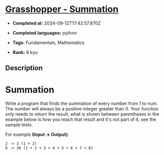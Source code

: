 # [Grasshopper - Summation](https://www.codewars.com/kata/55d24f55d7dd296eb9000030)

- **Completed at:** 2024-09-12T17:42:57.870Z

- **Completed languages:** python

- **Tags:** Fundamentals, Mathematics

- **Rank:** 8 kyu

## Description

# Summation

Write a program that finds the summation of every number from 1 to num. The number will always be a positive integer greater than 0. Your function only needs to return the result, what is shown between parentheses in the example below is how you reach that result and it's not part of it, see the sample tests.

For example **(Input -> Output)**:
```
2 -> 3 (1 + 2)
8 -> 36 (1 + 2 + 3 + 4 + 5 + 6 + 7 + 8)
```